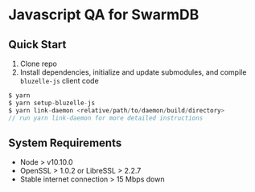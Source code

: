 # Javascript QA for SwarmDB

## Quick Start

1. Clone repo
2. Install dependencies, initialize and update submodules, and compile `bluzelle-js` client code
```javascript
$ yarn
$ yarn setup-bluzelle-js
$ yarn link-daemon <relative/path/to/daemon/build/directory>
// run yarn link-daemon for more detailed instructions
```

## System Requirements
- Node > v10.10.0
- OpenSSL > 1.0.2 or LibreSSL > 2.2.7
- Stable internet connection > 15 Mbps down
